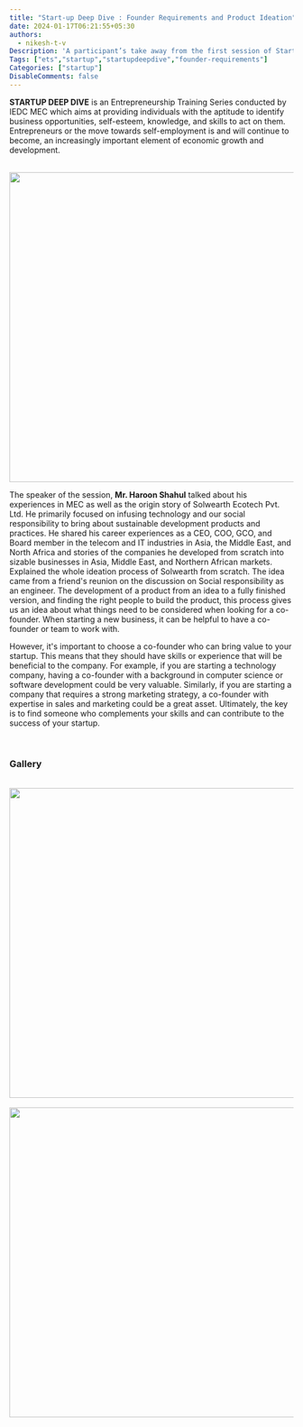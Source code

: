 ```yaml
---
title: "Start-up Deep Dive : Founder Requirements and Product Ideation"
date: 2024-01-17T06:21:55+05:30
authors:
  - nikesh-t-v
Description: 'A participant’s take away from the first session of Startup Deep Dive, taken by Mr. Haroon Shahul on the topic "Founder Requirements".'
Tags: ["ets","startup","startupdeepdive","founder-requirements"]
Categories: ["startup"]
DisableComments: false
---
```


**STARTUP DEEP DIVE** is an Entrepreneurship Training Series conducted by IEDC MEC which aims at providing individuals with the aptitude to identify business opportunities, self-esteem, knowledge, and skills to act on them. Entrepreneurs or the move towards self-employment is and will continue to become, an increasingly important element of economic growth and development.

<br>
<img src="/images/session1-startupdeepdive/image1.jpg" width="550" height="auto">
<br> 

The speaker of the session, **Mr. Haroon Shahul** talked about his experiences in MEC as well as the origin story of Solwearth Ecotech Pvt. Ltd. He primarily focused on infusing technology and our social responsibility to bring about sustainable development products and practices. He shared his career experiences as a CEO, COO, GCO, and Board member in the telecom and IT industries in Asia, the Middle East, and North Africa and stories of the companies he developed from scratch into sizable businesses in Asia, Middle East, and Northern African markets. Explained the whole ideation process of Solwearth from scratch. The idea came from a friend's reunion on the discussion on Social responsibility as an engineer. The development of a product from an idea to a fully finished version, and finding the right people to build the product, this process gives us an idea about what things need to be considered when looking for a co-founder. When starting a new business, it can be helpful to have a co-founder or team to work with.

However, it's important to choose a co-founder who can bring value to your startup. This means that they should have skills or experience that will be beneficial to the company. For example, if you are starting a technology company, having a co-founder with a background in computer science or software development could be very valuable. Similarly, if you are starting a company that requires a strong marketing strategy, a co-founder with expertise in sales and marketing could be a great asset. Ultimately, the key is to find someone who complements your skills and can contribute to the success of your startup.

<br>

### Gallery

<br>
<img src="/images/session1-startupdeepdive/image2.jpg" width="550" height="auto">
<br>

<br>
<img src="/images/session1-startupdeepdive/image3.jpg" width="550" height="auto">
<br>
